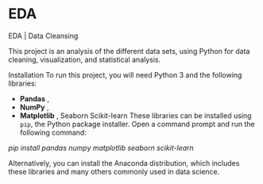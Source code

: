 # EDA
EDA | Data Cleansing 



This project is an analysis of the different data sets, using Python for data cleaning, visualization, and statistical analysis.

Installation
To run this project, you will need Python 3 and the following libraries:

+ **Pandas** ,
+ **NumPy** ,
+ **Matplotlib** ,
Seaborn
Scikit-learn
These libraries can be installed using `pip`, the Python package installer. Open a command prompt and run the following command:

*pip install pandas numpy matplotlib seaborn scikit-learn*

Alternatively, you can install the Anaconda distribution, which includes these libraries and many others commonly used in data science.
